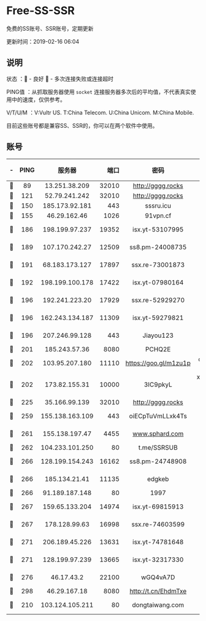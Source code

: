 # Free-SS-SSR

免费的SS账号、SSR账号，定期更新

更新时间：2019-02-16 06:04

## 说明

状态     ：🙂 - 良好 🙁 - 多次连接失败或连接超时

PING值   ：从抓取服务器使用 `socket` 连接服务器多次后的平均值，不代表真实使用中的速度，仅供参考。

V/T/U/M  ：V:Vultr US. T:China Telecom. U:China Unicom. M:China Mobile.

目前这些账号都是兼容SS、SSR的，你可以在两个软件中使用。

## 账号

|-|PING|服务器|端口|密码|加密方式|区域|V/T/U/M|
|:----:|:----:|:-----:|-----:|:----:|:----:|:----:|:----:|
|🙂|89|13.251.38.209|32010|http://gggg.rocks|chacha20|SG|10↑/10↑/10↑/10↑|
|🙂|121|52.79.241.242|32010|http://gggg.rocks|chacha20|KR|10↑/10↑/10↑/10↑|
|🙂|150|185.173.92.181|443|sssru.icu|rc4-md5|RU|10↑/10↑/10↑/10↑|
|🙂|155|46.29.162.46|1026|91vpn.cf|rc4-md5|RU|10↑/10↑/10↑/10↑|
|🙂|186|198.199.97.237|19352|isx.yt-53107995|aes-256-cfb|US|10↑/10↑/10↑/10↑|
|🙂|189|107.170.242.27|12509|ss8.pm-24008735|aes-256-cfb|US|10↑/10↑/10↑/10↑|
|🙂|191|68.183.173.127|17897|ssx.re-73001873|aes-256-cfb|US|10↑/10↑/10↑/10↑|
|🙂|192|198.199.100.178|17422|isx.yt-07980164|aes-256-cfb|US|10↑/10↑/10↑/10↑|
|🙂|196|192.241.223.20|17929|ssx.re-52929270|aes-256-cfb|US|10↑/10↑/10↑/10↑|
|🙂|196|162.243.134.187|11309|isx.yt-59279821|aes-256-cfb|US|10↑/10↑/10↑/10↑|
|🙂|196|207.246.99.128|443|Jiayou123|aes-256-cfb|US|10↑/10↑/10↑/10↑|
|🙂|201|185.243.57.36|8080|PCHQ2E|rc4-md5|US|10↑/10↑/10↑/10↑|
|🙂|202|103.95.207.180|11110|https://goo.gl/m1zu1p|chacha20-ietf|US|10↑/10↑/10↑/10↑|
|🙂|202|173.82.155.31|10000|3IC9pkyL|xchacha20-ietf-poly1305|US|10↑/10↑/10↑/10↑|
|🙂|225|35.166.99.139|32010|http://gggg.rocks|chacha20|US|10↑/10↑/10↑/10↑|
|🙂|259|155.138.163.109|443|oiECpTuVmLLxk4Ts|aes-256-cfb|US|10↑/10↑/10↑/10↑|
|🙂|261|155.138.197.47|4455|www.sphard.com|aes-256-cfb|US|10↑/10↑/10↑/10↑|
|🙂|262|104.233.101.250|80|t.me/SSRSUB|rc4-md5|CA|10↑/10↑/10↑/10↑|
|🙂|266|128.199.154.243|16162|ss8.pm-24748908|aes-256-cfb|SG|10↑/10↑/10↑/10↑|
|🙂|266|185.134.21.41|11135|edgkeb|aes-256-cfb|GB|10↑/10↑/10↑/10↑|
|🙂|266|91.189.187.148|80|1997|chacha20|US|10↑/10↑/10↑/10↑|
|🙂|267|159.65.133.204|14974|isx.yt-69815913|aes-256-cfb|SG|10↑/10↑/10↑/10↑|
|🙂|267|178.128.99.63|16998|ssx.re-74603599|aes-256-cfb|SG|10↑/10↑/10↑/10↑|
|🙂|271|206.189.45.226|13631|isx.yt-74781648|aes-256-cfb|SG|10↑/10↑/10↑/10↑|
|🙂|271|128.199.97.239|13665|isx.yt-32317330|aes-256-cfb|SG|10↑/10↑/10↑/10↑|
|🙂|276|46.17.43.2|22100|wGQ4vA7D|aes-256-gcm|RU|10↑/10↑/10↑/10↑|
|🙂|298|46.29.167.18|8080|http://t.cn/EhdmTxe|rc4-md5|RU|10↑/10↑/10↑/10↑|
|🙂|210|103.124.105.211|80|dongtaiwang.com|aes-256-cfb|US|10↑/10↑/10↑/10↑|
